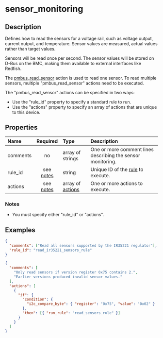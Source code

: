 # sensor_monitoring

## Description

Defines how to read the sensors for a voltage rail, such as voltage output,
current output, and temperature. Sensor values are measured, actual values
rather than target values.

Sensors will be read once per second. The sensor values will be stored on D-Bus
on the BMC, making them available to external interfaces like Redfish.

The [pmbus_read_sensor](pmbus_read_sensor.md) action is used to read one sensor.
To read multiple sensors, multiple "pmbus_read_sensor" actions need to be
executed.

The "pmbus_read_sensor" actions can be specified in two ways:

- Use the "rule_id" property to specify a standard rule to run.
- Use the "actions" property to specify an array of actions that are unique to
  this device.

## Properties

| Name     |      Required       | Type                          | Description                                                 |
| :------- | :-----------------: | :---------------------------- | :---------------------------------------------------------- |
| comments |         no          | array of strings              | One or more comment lines describing the sensor monitoring. |
| rule_id  | see [notes](#notes) | string                        | Unique ID of the [rule](rule.md) to execute.                |
| actions  | see [notes](#notes) | array of [actions](action.md) | One or more actions to execute.                             |

### Notes

- You must specify either "rule_id" or "actions".

## Examples

```json
{
  "comments": ["Read all sensors supported by the IR35221 regulator"],
  "rule_id": "read_ir35221_sensors_rule"
}
```

```json
{
  "comments": [
    "Only read sensors if version register 0x75 contains 2.",
    "Earlier versions produced invalid sensor values."
  ],
  "actions": [
    {
      "if": {
        "condition": {
          "i2c_compare_byte": { "register": "0x75", "value": "0x02" }
        },
        "then": [{ "run_rule": "read_sensors_rule" }]
      }
    }
  ]
}
```
